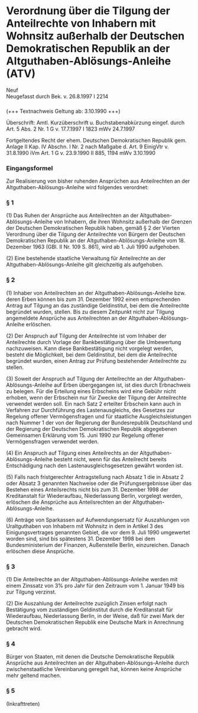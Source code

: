 Verordnung über die Tilgung der Anteilrechte von Inhabern mit Wohnsitz außerhalb der Deutschen Demokratischen Republik an der Altguthaben-Ablösungs-Anleihe (ATV)
=================================================================================================================================================================

Neuf  
Neugefasst durch Bek. v. 26.8.1997 I 2214

### 

(+++ Textnachweis Geltung ab: 3.10.1990 +++)

Überschrift: Amtl. Kurzüberschrift u. Buchstabenabkürzung eingef. durch Art. 5 Abs. 2 Nr. 1 G v. 17.7.1997 I 1823 mWv 24.7.1997

Fortgeltendes Recht der ehem. Deutschen Demokratischen Republik gem. Anlage II Kap. IV Abschn. I Nr. 2 nach Maßgabe d. Art. 9 EinigVtr v. 31.8.1990 iVm Art. 1 G v. 23.9.1990 II 885, 1194 mWv 3.10.1990

### Eingangsformel

Zur Realisierung von bisher ruhenden Ansprüchen aus Anteilrechten an der Altguthaben-Ablösungs-Anleihe wird folgendes verordnet:

### § 1

(1) Das Ruhen der Ansprüche aus Anteilrechten an der Altguthaben-Ablösungs-Anleihe von Inhabern, die ihren Wohnsitz außerhalb der Grenzen der Deutschen Demokratischen Republik haben, gemäß § 2 der Vierten Verordnung über die Tilgung der Anteilrechte von Bürgern der Deutschen Demokratischen Republik an der Altguthaben-Ablösungs-Anleihe vom 18. Dezember 1963 (GBl. II Nr. 109 S. 861), wird ab 1. Juli 1990 aufgehoben.

(2) Eine bestehende staatliche Verwaltung für Anteilrechte an der Altguthaben-Ablösungs-Anleihe gilt gleichzeitig als aufgehoben.

### § 2

(1) Inhaber von Anteilrechten an der Altguthaben-Ablösungs-Anleihe bzw. deren Erben können bis zum 31. Dezember 1992 einen entsprechenden Antrag auf Tilgung an das zuständige Geldinstitut, bei dem die Anteilrechte begründet wurden, stellen. Bis zu diesem Zeitpunkt nicht zur Tilgung angemeldete Ansprüche aus Anteilrechten an der Altguthaben-Ablösungs-Anleihe erlöschen.

(2) Der Anspruch auf Tilgung der Anteilrechte ist vom Inhaber der Anteilrechte durch Vorlage der Bankbestätigung über die Umbewertung nachzuweisen. Kann diese Bankbestätigung nicht vorgelegt werden, besteht die Möglichkeit, bei dem Geldinstitut, bei dem die Anteilrechte begründet wurden, einen Antrag zur Prüfung bestehender Anteilrechte zu stellen.

(3) Soweit der Anspruch auf Tilgung der Anteilrechte an der Altguthaben-Ablösungs-Anleihe auf Erben übergegangen ist, ist dies durch Erbnachweis zu belegen. Für die Erteilung eines Erbscheins wird eine Gebühr nicht erhoben, wenn der Erbschein nur für Zwecke der Tilgung der Anteilrechte verwendet werden soll. Ein nach Satz 2 erteilter Erbschein kann auch in Verfahren zur Durchführung des Lastenausgleichs, des Gesetzes zur Regelung offener Vermögensfragen und für staatliche Ausgleichsleistungen nach Nummer 1 der von der Regierung der Bundesrepublik Deutschland und der Regierung der Deutschen Demokratischen Republik abgegebenen Gemeinsamen Erklärung vom 15. Juni 1990 zur Regelung offener Vermögensfragen verwendet werden.

(4) Ein Anspruch auf Tilgung eines Anteilrechts an der Altguthaben-Ablösungs-Anleihe besteht nicht, wenn für das Anteilrecht bereits Entschädigung nach den Lastenausgleichsgesetzen gewährt worden ist.

(5) Falls nach fristgerechter Antragstellung nach Absatz 1 die in Absatz 2 oder Absatz 3 genannten Nachweise oder die Prüfungsergebnisse über das Bestehen eines Anteilsrechts nicht bis zum 31. Dezember 1998 der Kreditanstalt für Wiederaufbau, Niederlassung Berlin, vorgelegt werden, erlöschen die Ansprüche aus Anteilsrechten an der Altguthaben-Ablösungs-Anleihe.

(6) Anträge von Sparkassen auf Aufwendungsersatz für Auszahlungen von Uraltguthaben von Inhabern mit Wohnsitz in dem in Artikel 3 des Einigungsvertrages genannten Gebiet, die vor dem 9. Juli 1990 umgewertet worden sind, sind bis spätestens 31. Dezember 1998 bei dem Bundesministerium der Finanzen, Außenstelle Berlin, einzureichen. Danach erlöschen diese Ansprüche.

### § 3

(1) Die Anteilrechte an der Altguthaben-Ablösungs-Anleihe werden mit einem Zinssatz von 3% pro Jahr für den Zeitraum vom 1. Januar 1949 bis zur Tilgung verzinst.

(2) Die Auszahlung der Anteilrechte zuzüglich Zinsen erfolgt nach Bestätigung vom zuständigen Geldinstitut durch die Kreditanstalt für Wiederaufbau, Niederlassung Berlin, in der Weise, daß für zwei Mark der Deutschen Demokratischen Republik eine Deutsche Mark in Anrechnung gebracht wird.

### § 4

Bürger von Staaten, mit denen die Deutsche Demokratische Republik Ansprüche aus Anteilrechten an der Altguthaben-Ablösungs-Anleihe durch zwischenstaatliche Vereinbarung geregelt hat, können keine Ansprüche mehr geltend machen.

### § 5

(Inkrafttreten)
